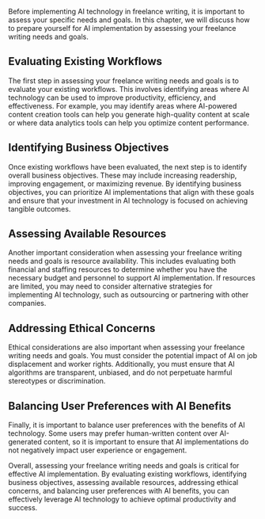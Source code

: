
Before implementing AI technology in freelance writing, it is important to assess your specific needs and goals. In this chapter, we will discuss how to prepare yourself for AI implementation by assessing your freelance writing needs and goals.

Evaluating Existing Workflows
-----------------------------

The first step in assessing your freelance writing needs and goals is to evaluate your existing workflows. This involves identifying areas where AI technology can be used to improve productivity, efficiency, and effectiveness. For example, you may identify areas where AI-powered content creation tools can help you generate high-quality content at scale or where data analytics tools can help you optimize content performance.

Identifying Business Objectives
-------------------------------

Once existing workflows have been evaluated, the next step is to identify overall business objectives. These may include increasing readership, improving engagement, or maximizing revenue. By identifying business objectives, you can prioritize AI implementations that align with these goals and ensure that your investment in AI technology is focused on achieving tangible outcomes.

Assessing Available Resources
-----------------------------

Another important consideration when assessing your freelance writing needs and goals is resource availability. This includes evaluating both financial and staffing resources to determine whether you have the necessary budget and personnel to support AI implementation. If resources are limited, you may need to consider alternative strategies for implementing AI technology, such as outsourcing or partnering with other companies.

Addressing Ethical Concerns
---------------------------

Ethical considerations are also important when assessing your freelance writing needs and goals. You must consider the potential impact of AI on job displacement and worker rights. Additionally, you must ensure that AI algorithms are transparent, unbiased, and do not perpetuate harmful stereotypes or discrimination.

Balancing User Preferences with AI Benefits
-------------------------------------------

Finally, it is important to balance user preferences with the benefits of AI technology. Some users may prefer human-written content over AI-generated content, so it is important to ensure that AI implementations do not negatively impact user experience or engagement.

Overall, assessing your freelance writing needs and goals is critical for effective AI implementation. By evaluating existing workflows, identifying business objectives, assessing available resources, addressing ethical concerns, and balancing user preferences with AI benefits, you can effectively leverage AI technology to achieve optimal productivity and success.
